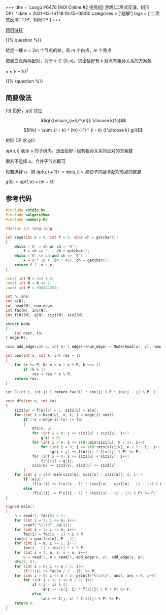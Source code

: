 +++
title = 'Luogu P6478 [NOI Online #2 提高组] 游戏(二项式反演，树形DP）'
date = 2021-03-16T18:19:45+08:00
categories = ['题解']
tags = ['二项式反演', 'DP', '树形DP']
+++

[题目链接](https://www.luogu.com.cn/problem/P6478)

{{% question %}}

给定一棵 $n=2m$ 个节点的树，有 $m$ 个白点，$m$ 个黑点

把黑白点两两配对，对于 $k\in[0,n]$，求出恰好有 $k$ 对点有祖孙关系的方案数

$n \le 5*10^3$

{{% /question %}}

<!--more-->

## 简要做法

$f(i)$ 恰好，$g(i)$ 钦定

$$g(k)=\sum_{i=k}^{m}{i \choose k}f(i)$$

$$f(k) = \sum_{i = k} ^ {m} (-1) ^ {i - k} {i \choose k} g(i)$$

树形 DP 求 $g(i)$

$dp(u,i)$ 表示 $u$ 的子树内，选出恰好 $i$ 组有祖孙关系的点对的方案数

假若不选择 $u$，合并子节点即可

假若选择 $u$，则 $dp(u,i+1) += dp(u,i) \times 颜色不同且未配对的点的数量$

$g(k) = dp(1,k) \times (m-k)!$

## 参考代码

```cpp
#include <stdio.h>
#include <algorithm>
#include <memory.h>

#define int long long

int read(int x = 0, int f = 0, char ch = getchar())
{
    while ('0' > ch or ch > '9')
        f = ch == '-', ch = getchar();
    while ('0' <= ch and ch <= '9')
        x = x * 10 + (ch ^ 48), ch = getchar();
    return f ? -x : x;
}

const int N = 5e3 + 5;
const int M = N << 1;
const int P = 998244353;

int n, ans;
int a[N];
int head[N], num_edge;
int fac[N], inv[N];
int f[N][N], g[N], siz1[N], siz2[N];

struct Node
{
    int next, to;
} edge[M];

void add_edge(int u, int v) { edge[++num_edge] = Node{head[u], v}, head[u] = num_edge; }

int pow(int x, int k, int res = 1)
{
    for (x %= P; k; x = x * x % P, k >>= 1)
        if (k & 1)
            res = res * x % P;
    return res;
}

int C(int i, int j) { return fac[i] * inv[j] % P * inv[i - j] % P; }

void dfs(int u, int fa)
{
    siz1[u] = f[u][0] = 1, siz2[u] = a[u];
    for (int i = head[u], v; i; i = edge[i].next)
        if ((v = edge[i].to) != fa)
        {
            dfs(v, u);
            for (int i = 0; i <= siz1[u] + siz1[v]; i++)
                g[i] = 0;
            for (int i = 0; i <= std::min(siz1[u], n / 2); i++)
                for (int j = 0; j <= std::min(siz1[v], n / 2 - i); j++)
                    (g[i + j] += f[u][i] * f[v][j] % P) %= P;
            for (int i = 0; i <= siz1[u] + siz1[v]; i++)
                f[u][i] = g[i];
            siz1[u] += siz1[v], siz2[u] += siz2[v];
        }
    for (int i = std::min(siz2[u], siz1[u] - siz2[u]); i; i--)
        if (a[u])
            (f[u][i] += f[u][i - 1] * (siz1[u] - siz2[u] - (i - 1)) % P) %= P;
        else
            (f[u][i] += f[u][i - 1] * (siz2[u] - (i - 1)) % P) %= P;
}

signed main()
{
    n = read(), fac[0] = 1;
    for (int i = 1; i <= n; i++)
        scanf("%1lld", &a[i]);
    for (int i = 1; i <= n; i++)
        fac[i] = fac[i - 1] * i % P;
    inv[n] = pow(fac[n], P - 2);
    for (int i = n; i >= 1; i--)
        inv[i - 1] = inv[i] * i % P;
    for (int i = 1, u, v; i < n; i++)
        u = read(), v = read(), add_edge(u, v), add_edge(v, u);
    dfs(1, 0);
    for (int i = 0; i <= n / 2; i++)
        (f[1][i] *= fac[n / 2 - i]) %= P;
    for (int i = 0; i <= n / 2; printf("%lld\n", ans), ans = 0, i++)
        for (int j = i; j <= n / 2; j++)
            if ((j - i) & 1)
                (ans += -C(j, i) * f[1][j] % P + P) %= P;
            else
                (ans += C(j, i) * f[1][j] % P) %= P;
    return 0;
}
```
